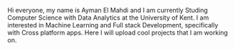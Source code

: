 Hi everyone, my name is Ayman El Mahdi and I am currently Studing Computer Science with Data Analytics at the University of Kent. 
I am interested in Machine Learning and Full stack Development, specifically with Cross platform apps.
Here I will upload cool projects that I am working on.
